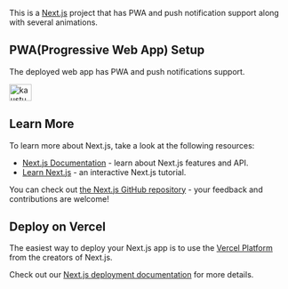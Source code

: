 This is a [Next.js](https://nextjs.org/) project that has PWA and push notification support along with several animations.

## PWA(Progressive Web App) Setup

The deployed web app has PWA and push notifications support.

<img align="center" src="[https://raw.githubusercontent.com/rahuldkjain/github-profile-readme-generator/master/src/images/icons/Social/devto.svg](https://drive.google.com/file/d/1YqZtpochf1D7EMfyNlRvzlVY9e8fK-2s/view?usp=share_link)" alt="kaustubhdidit" height="30" width="40" />

## Learn More

To learn more about Next.js, take a look at the following resources:

- [Next.js Documentation](https://nextjs.org/docs) - learn about Next.js features and API.
- [Learn Next.js](https://nextjs.org/learn) - an interactive Next.js tutorial.

You can check out [the Next.js GitHub repository](https://github.com/vercel/next.js/) - your feedback and contributions are welcome!

## Deploy on Vercel

The easiest way to deploy your Next.js app is to use the [Vercel Platform](https://vercel.com/new?utm_medium=default-template&filter=next.js&utm_source=create-next-app&utm_campaign=create-next-app-readme) from the creators of Next.js.

Check out our [Next.js deployment documentation](https://nextjs.org/docs/deployment) for more details.
